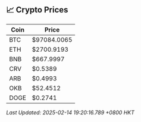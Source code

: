 ## 📈 Crypto Prices

| Coin | Price |
| ---- | ----- |
| BTC | $97084.0065 |
| ETH | $2700.9193 |
| BNB | $667.9997 |
| CRV | $0.5389 |
| ARB | $0.4993 |
| OKB | $52.4512 |
| DOGE | $0.2741 |

_Last Updated: 2025-02-14 19:20:16.789 +0800 HKT_